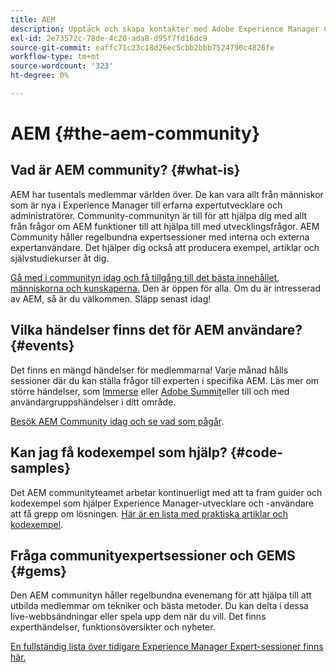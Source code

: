 ```yaml
---
title: AEM
description: Upptäck och skapa kontakter med Adobe Experience Manager Community.
exl-id: 2e73572c-78de-4c20-ada8-d95f7fd16dc9
source-git-commit: eaffc71c23c18d26ec5cbb2bbb7524790c4826fe
workflow-type: tm+mt
source-wordcount: '323'
ht-degree: 0%

---
```


# AEM {#the-aem-community}

## Vad är AEM community? {#what-is}

AEM har tusentals medlemmar världen över. De kan vara allt från människor som är nya i Experience Manager till erfarna expertutvecklare och administratörer. Community-communityn är till för att hjälpa dig med allt från frågor om AEM funktioner till att hjälpa till med utvecklingsfrågor. AEM Community håller regelbundna expertsessioner med interna och externa expertanvändare. Det hjälper dig också att producera exempel, artiklar och självstudiekurser åt dig.

[Gå med i communityn idag och få tillgång till det bästa innehållet, människorna och kunskaperna.](https://experienceleaguecommunities.adobe.com/t5/adobe-experience-manager/ct-p/adobe-experience-manager-community) Den är öppen för alla. Om du är intresserad av AEM, så är du välkommen. Släpp senast idag!

## Vilka händelser finns det för AEM användare? {#events}

Det finns en mängd händelser för medlemmarna! Varje månad hålls sessioner där du kan ställa frågor till experten i specifika AEM. Läs mer om större händelser, som [Immerse](https://help-forums.adobe.com/content/adobeforums/en/experience-manager-forum/adobe-experience-manager.topic.html/forum__fb7p-the_immerseagendai.html) eller [Adobe Summit](https://business.adobe.com/summit/adobe-summit.html)eller till och med användargruppshändelser i ditt område.

[Besök AEM Community idag och se vad som pågår](https://help-forums.adobe.com/content/adobeforums/en/experience-manager-forum/adobe-experience-manager.html).

## Kan jag få kodexempel som hjälp? {#code-samples}

Det AEM communityteamet arbetar kontinuerligt med att ta fram guider och kodexempel som hjälper Experience Manager-utvecklare och -användare att få grepp om lösningen. [Här är en lista med praktiska artiklar och kodexempel](https://experienceleaguecommunities.adobe.com/t5/adobe-experience-manager/ct-p/adobe-experience-manager-community).

## Fråga communityexpertsessioner och GEMS {#gems}

Den AEM communityn håller regelbundna evenemang för att hjälpa till att utbilda medlemmar om tekniker och bästa metoder. Du kan delta i dessa live-webbsändningar eller spela upp dem när du vill. Det finns experthändelser, funktionsöversikter och nyheter.

[En fullständig lista över tidigare Experience Manager Expert-sessioner finns här.](https://experienceleague.adobe.com/docs/experience-manager-guides-learn/tutorials/knowledge-base/expert-session/expert-session.html?lang=en)
